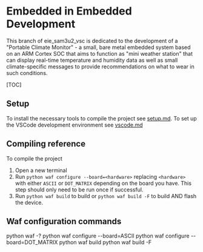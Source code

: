# Embedded in Embedded Development

This branch of eie_sam3u2_vsc is dedicated to the development of a "Portable Climate Monitor" - a small, bare metal embedded system based on an ARM Cortex SOC that aims to function as "mini weather station" that can display real-time temperature and humidity data as well as small climate-specific messages to provide recommendations on what to wear in such conditions.

[TOC]

## Setup

To install the necessary tools to compile the project see [setup.md](docs/setup.md).
To set up the VSCode development environment see [vscode.md](docs/vscode.md)

## Compiling reference

To compile the project

1. Open a new terminal
2. Run `python waf configure --board=<hardware>` replacing `<hardware>` with either `ASCII` or `DOT_MATRIX` depending on the board you have. This step should only need to be run once if successful.
3. Run `python waf build` to build or `python waf build -F` to build AND flash the device.

## Waf configuration commands
python waf -?
python waf configure --board=ASCII
python waf configure --board=DOT_MATRIX
python waf build
python waf build -F
